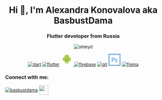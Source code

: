 <h1 align="center">Hi 👋, I'm Alexandra Konovalova aka BasbustDama</h1>
<h3 align="center">Flutter developer from Russia</h3>

<p align="center"><img src="https://github-profile-summary-cards.vercel.app/api/cards/profile-details?username=basbustdama&theme=github_dark" alt="shteyd" /></p>

<p align="center">
    <a href="https://dart.dev" target="_blank" rel="noreferrer"><img src="https://www.vectorlogo.zone/logos/dartlang/dartlang-icon.svg" alt="dart" width="40" height="40"/></a>
    <a href="https://flutter.dev" target="_blank" rel="noreferrer"><img src="https://www.vectorlogo.zone/logos/flutterio/flutterio-icon.svg" alt="flutter" width="40" height="40"/></a>
    <a href="https://developer.android.com" target="_blank" rel="noreferrer"><img src="https://raw.githubusercontent.com/devicons/devicon/master/icons/android/android-original-wordmark.svg" alt="android" width="40" height="40"/> </a>
    <a href="https://firebase.google.com/" target="_blank" rel="noreferrer"><img src="https://www.vectorlogo.zone/logos/firebase/firebase-icon.svg" alt="firebase" width="40" height="40"/></a>
    <a href="https://git-scm.com/" target="_blank" rel="noreferrer"><img src="https://www.vectorlogo.zone/logos/git-scm/git-scm-icon.svg" alt="git" width="40" height="40"/></a>
    <a href="https://www.photoshop.com/en" target="_blank" rel="noreferrer"><img src="https://raw.githubusercontent.com/devicons/devicon/master/icons/photoshop/photoshop-line.svg" alt="photoshop" width="40" height="40"/></a>
    <a href="https://www.figma.com/" target="_blank" rel="noreferrer"><img src="https://www.vectorlogo.zone/logos/figma/figma-icon.svg" alt="figma" width="40" height="40"/></a>
</p>

<h3 align="left">Connect with me:</h3>
<p align="left">
  <a href="https://vk.com/basbustdama"><img align="center" src="https://github.com/rahuldkjain/github-profile-readme-generator/blob/master/src/images/icons/Social/vk.svg" alt="basbustdama" height="30" width="40" /></a>
  <a href="https://t.me/basbustdama"><img align="center" src="https://user-images.githubusercontent.com/49933115/139837223-bf23d3a9-4638-4e17-994a-ac8678d5f517.png" height="30" width="30"/></a>
</p>
